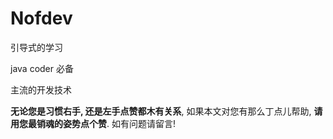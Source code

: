 # Nofdev

引导式的学习

java coder 必备

主流的开发技术



**无论您是习惯右手, 还是左手点赞都木有关系**, 如果本文对您有那么丁点儿帮助, **请用您最销魂的姿势点个赞**. 如有问题请留言!

